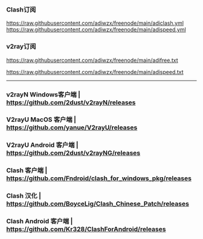 ### Clash订阅
https://raw.githubusercontent.com/adiwzx/freenode/main/adiclash.yml
https://raw.githubusercontent.com/adiwzx/freenode/main/adispeed.yml

### v2ray订阅
https://raw.githubusercontent.com/adiwzx/freenode/main/adifree.txt

https://raw.githubusercontent.com/adiwzx/freenode/main/adispeed.txt
___________________________________________________________________

### v2rayN Windows客户端 | https://github.com/2dust/v2rayN/releases
### V2rayU MacOS 客户端 | https://github.com/yanue/V2rayU/releases
### V2rayU Android 客户端 | https://github.com/2dust/v2rayNG/releases

### Clash 客户端 | https://github.com/Fndroid/clash_for_windows_pkg/releases
### Clash 汉化 | https://github.com/BoyceLig/Clash_Chinese_Patch/releases
### Clash Android 客户端 | https://github.com/Kr328/ClashForAndroid/releases
